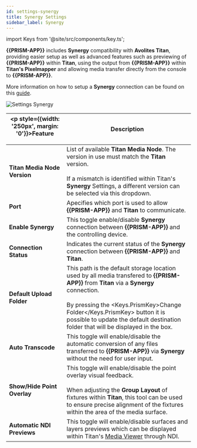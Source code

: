```yaml
---
id: settings-synergy
title: Synergy Settings
sidebar_label: Synergy
---
```

import Keys from '@site/src/components/key.ts';

**{{PRISM-APP}}** includes **Synergy** compatibility with **Avolites Titan**, providing easier setup as well as advanced features such as previewing of **{{PRISM-APP}}** within **Titan**, using the output from **{{PRISM-APP}}** within **Titan's Pixelmapper** and allowing media transfer directly from the console to **{{PRISM-APP}}**.

More information on how to setup a **Synergy** connection can be found on this [guide](/docs/synergy).

![Settings Synergy](/prism-images/settings/{{PRISM-APP-LOWER}}-settings-synergy.png)

| <p style={{width: '250px', margin: '0'}}>Feature</p> |  Description      |
|------------------------------------------------------|------------|
| **Titan Media Node Version** | List of available **Titan Media Node**. The version in use must match the **Titan** version. <br/><br/> If a mismatch is identified within Titan's **Synergy** Settings, a different version can be selected via this dropdown.|
| **Port** | Apecifies which port is used to allow **{{PRISM-APP}}** and **Titan** to communicate.|
| **Enable Synergy** | This toggle enable/disable **Synergy** connection between **{{PRISM-APP}}** and the controlling device.|
| **Connection Status** | Indicates the current status of the **Synergy** connection between **{{PRISM-APP}}** and **Titan**.|
| **Default Upload Folder** | This path is the default storage location used by all media transfered to **{{PRISM-APP}}** from **Titan** via a **Synergy** connection. <br/><br/> By pressing the <Keys.PrismKey>Change Folder</Keys.PrismKey> button it is possible to update the default destination folder that will be displayed in the box.|
| **Auto Transcode** | This toggle will enable/disable the automatic conversion of any files transferred to **{{PRISM-APP}}** via **Synergy** without the need for user input.|
| **Show/Hide Point Overlay** | This toggle will enable/disable the point overlay visual feedback. <br/><br/> When adjusting the **Group Layout** of fixtures within **Titan**, this tool can be used to ensure precise alignment of the fixtures within the area of the media surface.|
| **Automatic NDI Previews** | This toggle will enable/disable surfaces and layers previews which can be displayed within Titan's [Media Viewer](/docs/synergy/operating-synergy#media-viewer) through NDI.|